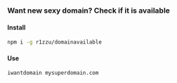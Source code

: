 ### Want new sexy domain? Check if it is available

#### Install
```sh
npm i -g r1zzu/domainavailable
```

#### Use
```sh
iwantdomain mysuperdomain.com
```
